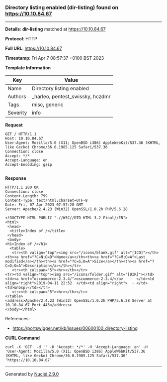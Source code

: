 ### Directory listing enabled (dir-listing) found on https://10.10.84.67
---
**Details**: **dir-listing**  matched at https://10.10.84.67

**Protocol**: HTTP

**Full URL**: https://10.10.84.67

**Timestamp**: Fri Apr 7 08:57:37 +0100 BST 2023

**Template Information**

| Key | Value |
|---|---|
| Name | Directory listing enabled |
| Authors | _harleo, pentest_swissky, hczdmr |
| Tags | misc, generic |
| Severity | info |

**Request**
```http
GET / HTTP/1.1
Host: 10.10.84.67
User-Agent: Mozilla/5.0 (X11; OpenBSD i386) AppleWebKit/537.36 (KHTML, like Gecko) Chrome/36.0.1985.125 Safari/537.36
Connection: close
Accept: */*
Accept-Language: en
Accept-Encoding: gzip


```

**Response**
```http
HTTP/1.1 200 OK
Connection: close
Content-Length: 799
Content-Type: text/html;charset=UTF-8
Date: Fri, 07 Apr 2023 07:57:28 GMT
Server: Apache/2.4.23 (Win32) OpenSSL/1.0.2h PHP/5.6.28

<!DOCTYPE HTML PUBLIC "-//W3C//DTD HTML 3.2 Final//EN">
<html>
 <head>
  <title>Index of /</title>
 </head>
 <body>
<h1>Index of /</h1>
  <table>
   <tr><th valign="top"><img src="/icons/blank.gif" alt="[ICO]"></th><th><a href="?C=N;O=D">Name</a></th><th><a href="?C=M;O=A">Last modified</a></th><th><a href="?C=S;O=A">Size</a></th><th><a href="?C=D;O=A">Description</a></th></tr>
   <tr><th colspan="5"><hr></th></tr>
<tr><td valign="top"><img src="/icons/folder.gif" alt="[DIR]"></td><td><a href="oscommerce-2.3.4/">oscommerce-2.3.4/</a>      </td><td align="right">2019-04-11 22:52  </td><td align="right">  - </td><td>&nbsp;</td></tr>
   <tr><th colspan="5"><hr></th></tr>
</table>
<address>Apache/2.4.23 (Win32) OpenSSL/1.0.2h PHP/5.6.28 Server at 10.10.84.67 Port 443</address>
</body></html>

```

References: 
- https://portswigger.net/kb/issues/00600100_directory-listing

**CURL Command**
```
curl -X 'GET' -d '' -H 'Accept: */*' -H 'Accept-Language: en' -H 'User-Agent: Mozilla/5.0 (X11; OpenBSD i386) AppleWebKit/537.36 (KHTML, like Gecko) Chrome/36.0.1985.125 Safari/537.36' 'https://10.10.84.67'
```
---
Generated by [Nuclei 2.9.0](https://github.com/projectdiscovery/nuclei)